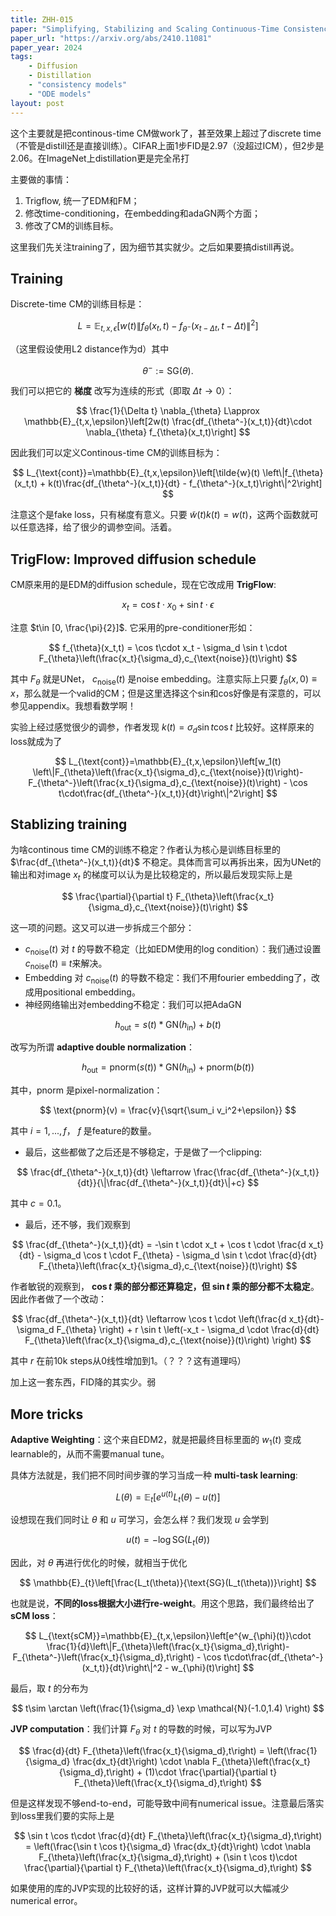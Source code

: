 ```yaml
---
title: ZHH-015
paper: "Simplifying, Stabilizing and Scaling Continuous-Time Consistency Models"
paper_url: "https://arxiv.org/abs/2410.11081" 
paper_year: 2024
tags: 
    - Diffusion
    - Distillation
    - "consistency models"
    - "ODE models"
layout: post
---
```


这个主要就是把continous-time CM做work了，甚至效果上超过了discrete time（不管是distill还是直接训练）。CIFAR上面1步FID是2.97（没超过ICM），但2步是2.06。在ImageNet上distillation更是完全吊打

主要做的事情：

1. Trigflow, 统一了EDM和FM；
2. 修改time-conditioning，在embedding和adaGN两个方面；
3. 修改了CM的训练目标。

这里我们先关注training了，因为细节其实就少。之后如果要搞distill再说。

## Training

Discrete-time CM的训练目标是：

$$
L=\mathbb{E}_{t,x,\epsilon}\left[w(t)\left\|f_{\theta}(x_t,t)-f_{\theta^-}(x_{t-\Delta t},t-\Delta t)\right\|^2\right]
$$

（这里假设使用L2 distance作为d）其中

$$
\theta^- := \text{SG}(\theta).
$$

我们可以把它的 **梯度** 改写为连续的形式（即取 $\Delta t\to 0$）：

$$
\frac{1}{\Delta t} \nabla_{\theta} L\approx \mathbb{E}_{t,x,\epsilon}\left[2w(t) \frac{df_{\theta^-}(x_t,t)}{dt}\cdot \nabla_{\theta} f_{\theta}(x_t,t)\right]
$$

因此我们可以定义Continous-time CM的训练目标为：

$$
L_{\text{cont}}=\mathbb{E}_{t,x,\epsilon}\left[\tilde{w}(t) \left\|f_{\theta}(x_t,t) + k(t)\frac{df_{\theta^-}(x_t,t)}{dt} - f_{\theta^-}(x_t,t)\right\|^2\right]
$$

注意这个是fake loss，只有梯度有意义。只要 $\tilde{w}(t)k(t)=w(t)$，这两个函数就可以任意选择，给了很少的调参空间。活着。

## TrigFlow: Improved diffusion schedule

CM原来用的是EDM的diffusion schedule，现在它改成用 **TrigFlow**:

$$
x_t = \cos t\cdot x_0 + \sin t \cdot \epsilon
$$

注意 $t\in [0, \frac{\pi}{2}]$. 它采用的pre-conditioner形如：

$$
f_{\theta}(x_t,t) = \cos t\cdot x_t - \sigma_d \sin t \cdot F_{\theta}\left(\frac{x_t}{\sigma_d},c_{\text{noise}}(t)\right)
$$

其中 $F_{\theta}$ 就是UNet， $c_{\text{noise}}(t)$ 是noise embedding。注意实际上只要 $f_{\theta}(x,0)\equiv x$，那么就是一个valid的CM；但是这里选择这个sin和cos好像是有深意的，可以参见appendix。我想看数学啊！

实验上经过感觉很少的调参，作者发现 $k(t)=\sigma_d \sin t\cos t$ 比较好。这样原来的loss就成为了

$$
L_{\text{cont}}=\mathbb{E}_{t,x,\epsilon}\left[w_1(t) \left\|F_{\theta}\left(\frac{x_t}{\sigma_d},c_{\text{noise}}(t)\right)- F_{\theta^-}\left(\frac{x_t}{\sigma_d},c_{\text{noise}}(t)\right) - \cos t\cdot\frac{df_{\theta^-}(x_t,t)}{dt}\right\|^2\right]
$$

## Stablizing training

为啥continous time CM的训练不稳定？作者认为核心是训练目标里的 $\frac{df_{\theta^-}(x_t,t)}{dt}$ 不稳定。具体而言可以再拆出来，因为UNet的输出和对image $x_t$ 的梯度可以认为是比较稳定的，所以最后发现实际上是

$$
\frac{\partial}{\partial t} F_{\theta}\left(\frac{x_t}{\sigma_d},c_{\text{noise}}(t)\right)
$$

这一项的问题。这又可以进一步拆成三个部分：

- $c_{\text{noise}}(t)$ 对 $t$ 的导数不稳定（比如EDM使用的log condition）：我们通过设置 $c_{\text{noise}}(t)\equiv t$来解决。
- Embedding 对 $c_{\text{noise}}(t)$ 的导数不稳定：我们不用fourier embedding了，改成用positional embedding。
- 神经网络输出对embedding不稳定：我们可以把AdaGN

$$
h_{\text{out}} = s(t) * \text{GN}(h_{\text{in}}) + b(t)
$$

改写为所谓 **adaptive double normalization**：

$$
h_{\text{out}} = \text{pnorm}(s(t)) * \text{GN}(h_{\text{in}}) + \text{pnorm}(b(t))
$$

其中，$\text{pnorm}$ 是pixel-normalization：

$$
\text{pnorm}(v) = \frac{v}{\sqrt{\sum_i v_i^2+\epsilon}}
$$

其中 $i=1,...,f$， $f$ 是feature的数量。

- 最后，这些都做了之后还是不够稳定，于是做了一个clipping:

$$
\frac{df_{\theta^-}(x_t,t)}{dt} \leftarrow \frac{\frac{df_{\theta^-}(x_t,t)}{dt}}{\|\frac{df_{\theta^-}(x_t,t)}{dt}\|+c}
$$

其中 $c=0.1$。

- 最后，还不够，我们观察到

$$
\frac{df_{\theta^-}(x_t,t)}{dt} = -\sin t \cdot x_t + \cos t \cdot \frac{d x_t}{dt} - \sigma_d \cos t \cdot F_{\theta} - \sigma_d \sin t \cdot \frac{d}{dt} F_{\theta}\left(\frac{x_t}{\sigma_d},c_{\text{noise}}(t)\right)
$$

作者敏锐的观察到， **$\cos t$ 乘的部分都还算稳定，但 $\sin t$ 乘的部分都不太稳定**。因此作者做了一个改动：

$$
\frac{df_{\theta^-}(x_t,t)}{dt} \leftarrow  \cos t \cdot \left(\frac{d x_t}{dt}- \sigma_d F_{\theta}  \right) + r \sin t \left(-x_t - \sigma_d \cdot \frac{d}{dt} F_{\theta}\left(\frac{x_t}{\sigma_d},c_{\text{noise}}(t)\right) \right)  
$$

其中 $r$ 在前10k steps从0线性增加到1。（？？？这有道理吗）

加上这一套东西，FID降的其实少。弱

## More tricks

**Adaptive Weighting**：这个来自EDM2，就是把最终目标里面的 $w_1(t)$ 变成learnable的，从而不需要manual tune。

具体方法就是，我们把不同时间步骤的学习当成一种 **multi-task learning**:

$$
L(\theta) = \mathbb{E}_{t}\left[e^{u(t)} L_t(\theta)-u(t)\right]
$$

设想现在我们同时让 $\theta$ 和 $u$ 可学习，会怎么样？我们发现 $u$ 会学到

$$
u(t) = - \log \text{SG}(L_t(\theta))
$$

因此，对 $\theta$ 再进行优化的时候，就相当于优化

$$
\mathbb{E}_{t}\left[\frac{L_t(\theta)}{\text{SG}(L_t(\theta))}\right]
$$

也就是说，**不同的loss根据大小进行re-weight**。用这个思路，我们最终给出了 **sCM loss**：

$$
L_{\text{sCM}}=\mathbb{E}_{t,x,\epsilon}\left[e^{w_{\phi}(t)}\cdot \frac{1}{d}\left\|F_{\theta}\left(\frac{x_t}{\sigma_d},t\right)- F_{\theta^-}\left(\frac{x_t}{\sigma_d},t\right) - \cos t\cdot\frac{df_{\theta^-}(x_t,t)}{dt}\right\|^2 - w_{\phi}(t)\right]
$$

最后，取 $t$ 的分布为

$$
t\sim \arctan \left(\frac{1}{\sigma_d} \exp \mathcal{N}(-1.0,1.4) \right)
$$

**JVP computation**：我们计算 $F_{\theta}$ 对 $t$ 的导数的时候，可以写为JVP

$$
\frac{d}{dt} F_{\theta}\left(\frac{x_t}{\sigma_d},t\right) = \left(\frac{1}{\sigma_d} \frac{dx_t}{dt}\right) \cdot \nabla F_{\theta}\left(\frac{x_t}{\sigma_d},t\right) + (1)\cdot \frac{\partial}{\partial t} F_{\theta}\left(\frac{x_t}{\sigma_d},t\right)
$$

但是这样发现不够end-to-end，可能导致中间有numerical issue。注意最后落实到loss里我们要的实际上是

$$
\sin t \cos t\cdot \frac{d}{dt} F_{\theta}\left(\frac{x_t}{\sigma_d},t\right) = \left(\frac{\sin t \cos t}{\sigma_d} \frac{dx_t}{dt}\right) \cdot \nabla F_{\theta}\left(\frac{x_t}{\sigma_d},t\right) + (\sin t \cos t)\cdot \frac{\partial}{\partial t} F_{\theta}\left(\frac{x_t}{\sigma_d},t\right)
$$

如果使用的库的JVP实现的比较好的话，这样计算的JVP就可以大幅减少numerical error。
